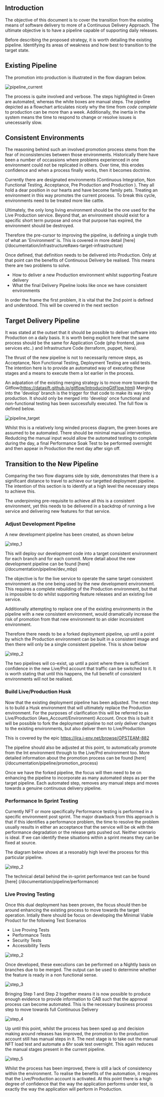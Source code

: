 ## Introduction

The objective of this document is to cover the transition from the existing means of software delivery to more of a Continuous Delivery Approach. The ultimate objective is to have a pipeline capable of supporting daily releases.

Before describing the proposed strategy, it is worth detailing the existing pipeline. Identifying its areas of weakness and how best to transition to the target state. 

## Existing Pipeline

The promotion into production is illustrated in the flow diagram below. 

![pipeline_current](images/pipeline_current.png)

The process is quite involved and verbose. The steps highlighted in Green are automated, whereas the white boxes are manual steps. The pipeline depicted as a flowchart articulates nicely why the time from *code complete* to production can be more than a week. Additionally, the inertia in the system means the time to respond to change or resolve issues is unecessarily slow.

## Consistent Environments

The reasoning behind such an involved promotion process stems from the fear of inconsistencies between those environments. Historically there have been a number of occassions where problems experienced in one environment could not be replicated in others. Over time, this erodes confidence and when a process finally works, then it becomes doctrine. 

Currently there are designated environments (Continuous Integration, Non Functional Testing, Acceptance, Pre Production and Production ). They all hold a dear position in our hearts and have become family pets. Treating an environment in this way promotes the current process. To break this cycle, environments need to be treated more like cattle. 

Ultimately, the only long living environment should be the one used for the Live Production service. Beyond that, an environment should exist for a specific short term purpose and once that purpose has expired, the environment should be destroyed. 

Therefore the pre-cursor to improving the pipeline, is defining a single truth of what an 'Environment' is. This is covered in more detail [here] (/documentation/infrastructure#aws-target-infrastructure)

Once defined, that definition needs to be delivered into Production. Only at that point can the benefits of Continuous Delivery be realised. This means there are two problems to solve. 

* How to deliver a new Production environment whilst supporting Feature delivery
* What the final Delivery Pipeline looks like once we have consistent environments

In order the frame the first problem, it is vital that the 2nd point is defined and understood. This will be covered in the next section

## Target Delivery Pipeline

It was stated at the outset that it should be possible to deliver software into Production on a daily basis. It is worth being explicit here that the same process should be the same for Application Code (php frontend, java services etc..) and Infrastructure Code (terraform, puppet, hiera). 

The thrust of the new pipeline is not to necessarily remove steps, as Acceptance, Non Functional Testing, Deployment Testing are valid tests. The intention here is to provide an automated way of executing these stages and a means to execute them a lot earlier in the process. 

An adpatation of the existing merging strategy is to move more towards the Gitflow(https://datasift.github.io/gitflow/IntroducingGitFlow.html) Merging into the 'develop' branch is the trigger for that code to make its way into production. It should only be merged into 'develop' once functional and non-functional testing has been successfully executed. The full flow is defined below.

![pipeline_target](images/pipeline_proposed.png)

Whilst this is a relatively long winded process diagram, the green boxes are assumed to be automated. There should be minimal manual intervention. Redudcing the manual input would allow the automated testing to complete during the day, a final Performance Soak Test to be performed overnight and then appear in Production the next day after sign off.

## Transition to the New Pipeline

Comparing the two flow diagrams side by side, demonstrates that there is a significant distance to travel to achieve our targetted deployment pipeline. The intention of this section is to identify at a high level the necessary steps to achieve this.

The underpinning pre-requisite to achieve all this is a consistent environment, yet this needs to be delivered in a backdrop of running a live service and delivering new features for that service.

### Adjust Development Pipeline

A new development pipeline has been created, as shown below

![step_1](images/pipeline_dev_mbp.png)

This will deploy our development code into a target consistent environment for each branch and for each commit. More detail about the new development pipeline can be found [here] (/documentation/pipeline/dev_mbp)


The objective is for the live service to operate the same target consistent environment as the one being used by the new development environment. This requires a complete rebuilding of the Production environment, but that is impossible to do whilst supporting feature releases and an existing live service. 

Additionally attempting to replace one of the existing environments in the pipeline with a new consistent environment, would dramatically increase the risk of promotion from that new environment to an older inconsistent environment. 

Therefore there needs to be a forked deployment pipeline, up until a point by which the Production environment can be built in a consistent image and then there will only be a single consistent pipeline. This is show below

![step_2](images/pipeline_forked.png)

The two pipelines will co-exist, up until a point where there is sufficient confidence in the new Live/Prd account that traffic can be switched to it. It is worth stating that until this happens, the full benefit of consistent environments will not be realised.

### Build Live/Production Husk

Now that the existing deployment pipeline has been adjusted. The next step is to build a Husk environment that will ultimately replace the Production environment. For the purposes of clarification this will be referred to as Live/Production (Aws_Account/Environment) Account. Once this is built it will be possible to fork the deployment pipeline to not only deliver changes to the existing environments, but also deliver them to Live/Production

This is covered by the epic https://jira.i-env.net/browse/OPSTEAM-882

The pipeline should also be adjusted at this point, to automatically promote from the Int environment through to the Live/Prd environment too. More detailed information about the promotion process can be found [here] (/documentation/pipeline/promotion_process)

Once we have the forked pipeline, the focus will then need to be on enhancing the pipeline to incorporate as many automated steps as per the target pipeline. Each automated step, removes any manual steps and moves towards a genuine continuous delivery pipeline.

### Performance In Sprint Testing

Currently NFT or more specifically Performance testing is performed in a specific environment post sprint. The major drawback from this approach is that if this identifies a performance problem, the time to resolve the problem usually results in either an acceptance that the service will be ok with the performance degradation or the release gets pushed out. Neither scenario is ideal. If we can identify these situations within a sprint means they can be fixed at source.

The diagram below shows at a resonably high level the process for this particular pipeline. 

![step_2](images/pipeline_performance.png)

The technical detail behind the in-sprint performance test can be found [here] (/documentation/pipeline/performance)

### Live Proving Testing



Once this dual deployment has been proven, the focus should then be around enhancing the existing process to move towards the target operation. Intially there should be focus on developing the Minimal Viable Product for the following Test Scenarios

* Live Proving Tests
* Performance Tests
* Security Tests
* Accessibility Tests

![step_2](images/deliver_step_2.png)

Once developed, these executions can be performed on a Nightly basis on branches due to be merged. The output can be used to determine whether the feature is ready in a non functional sense. 

![step_3](images/deliver_step_3.png)

Bringing Step 1 and Step 2 together means it is now possible to produce enough evidence to provide information to CAB such that the approval process can become automated. This is the necessary business process step to move towards full Continuous Delivery

![step_4](images/deliver_step_4.png)

Up until this point, whilst the process has been sped up and decision making around releases has improved, the promotion to the production account still has manual steps in it. The next stage is to take out the manual NFT load test and automate a 6hr soak test overnight. This again reduces the manual stages present in the current pipeline. 

![step_5](images/deliver_step_5.png)

Whilst the process has been improved, there is still a lack of consistency within the environment. To realise the benefits of the automation, it requires that the Live/Production account is activated. At this point there is a high degree of confidence that the way the application performs under test, is exactly the way the application will perform in Production.  

